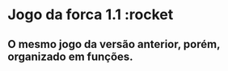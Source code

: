 # Jogo da forca 1.1 :rocket

<h2>O mesmo jogo da versão anterior, porém, organizado em funções.</h2>